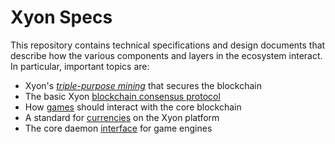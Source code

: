 # Xyon Specs

This repository contains technical specifications and design documents that
describe how the various components and layers in the ecosystem interact.
In particular, important topics are:

* Xyon's [*triple-purpose mining*](mining.md) that secures the blockchain
* The basic Xyon [blockchain consensus protocol](blockchain.md)
* How [games](games.md) should interact with the core blockchain
* A standard for [currencies](currencies.md) on the Xyon platform
* The core daemon [interface](interface.md) for game engines
